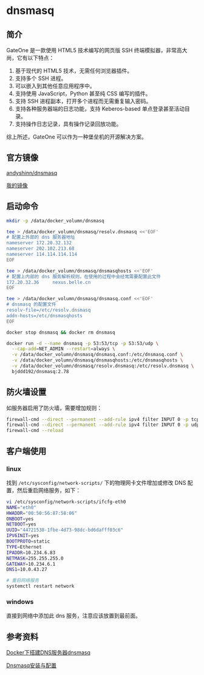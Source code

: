 # dnsmasq

## 简介

GateOne 是一款使用 HTML5 技术编写的网页版 SSH 终端模拟器，非常高大尚，它有以下特点：

1. 基于现代的 HTML5 技术，无需任何浏览器插件。
2. 支持多个 SSH 进程。
3. 可以嵌入到其他任意应用程序中。
4. 支持使用 JavaScript，Python 甚至纯 CSS 编写的插件。
5. 支持 SSH 进程副本，打开多个进程而无需重复输入密码。
6. 支持各种服务器端的日志功能，支持 Keberos-based 单点登录甚至活动目录。
7. 支持操作日志记录，具有操作记录回放功能。

综上所述，GateOne 可以作为一种堡垒机的开源解决方案。

## 官方镜像

[andyshinn/dnsmasq](https://hub.docker.com/r/andyshinn/dnsmasq)

[我的镜像](https://hub.docker.com/r/bjddd192/dnsmasq)

## 启动命令

```sh
mkdir -p /data/docker_volumn/dnsmasq

tee > /data/docker_volumn/dnsmasq/resolv.dnsmasq <<'EOF'
# 配置上外部的 dns 服务器地址
nameserver 172.20.32.132
nameserver 202.102.213.68
nameserver 114.114.114.114
EOF

tee > /data/docker_volumn/dnsmasq/dnsmasqhosts <<'EOF'
# 配置上内部的 dns 服务解析规则，在使用的过程中会经常需要配置此文件
172.20.32.36     nexus.belle.cn
EOF

tee > /data/docker_volumn/dnsmasq/dnsmasq.conf <<'EOF'
# dnsmasq 的配置文件
resolv-file=/etc/resolv.dnsmasq
addn-hosts=/etc/dnsmasqhosts
EOF

docker stop dnsmasq && docker rm dnsmasq

docker run -d --name dnsmasq -p 53:53/tcp -p 53:53/udp \
  --cap-add=NET_ADMIN --restart=always \
  -v /data/docker_volumn/dnsmasq/dnsmasq.conf:/etc/dnsmasq.conf \
  -v /data/docker_volumn/dnsmasq/dnsmasqhosts:/etc/dnsmasqhosts \
  -v /data/docker_volumn/dnsmasq/resolv.dnsmasq:/etc/resolv.dnsmasq \
  bjddd192/dnsmasq:2.78
```

## 防火墙设置

如服务器启用了防火墙，需要增加规则：

```sh
firewall-cmd --direct --permanent --add-rule ipv4 filter INPUT 0 -p tcp --dport 53 -j ACCEPT
firewall-cmd --direct --permanent --add-rule ipv4 filter INPUT 0 -p udp --dport 53 -j ACCEPT
firewall-cmd --reload
```

## 客户端使用

### linux

找到 `/etc/sysconfig/network-scripts/` 下的物理网卡文件增加或修改 DNS 配置，然后重启网络服务，如下：

```sh
vi /etc/sysconfig/network-scripts/ifcfg-eth0 
NAME="eth0"
HWADDR="00:50:56:87:58:06"
ONBOOT=yes
NETBOOT=yes
UUID="44721538-1fbe-4d73-98dc-bd6dafff03c6"
IPV6INIT=yes
BOOTPROTO=static
TYPE=Ethernet
IPADDR=10.234.6.83
NETMASK=255.255.255.0
GATEWAY=10.234.6.1
DNS1=10.0.43.27

# 重启网络服务
systemctl restart network
```

### windows

直接到网络中添加此 dns 服务，注意应该放置到最前面。

## 参考资料

[Docker下搭建DNS服务器dnsmasq](https://www.tuicool.com/articles/Nfiqyyj)

[Dnsmasq安装与配置](http://www.cnblogs.com/kevinchou/p/5844091.html)
